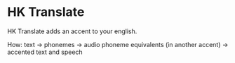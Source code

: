 HK Translate
=============
HK Translate adds an accent to your english.

How: text -> phonemes -> audio phoneme equivalents (in another accent) -> accented text and speech
